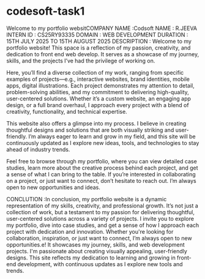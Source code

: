 # codesoft-task1
Welcome to my portfolio websitCOMPANY NAME :Codsoft
NAME : R.JEEVA
INTERN ID :  CS25RY93335
DOMAIN :  WEB DEVELOPMENT DURATION :  15TH JULY 2025 TO  15TH AUGUST 2025 DESCRIPTION : Welcome to my  portfolio website! This space is a reflection of my passion, creativity, and dedication to front end web develop. It serves as a showcase of my journey, skills, and the projects I’ve had the privilege of working on.

Here, you’ll find a diverse collection of my work, ranging from specific examples of projects—e.g., interactive websites, brand identities, mobile apps, digital illustrations. Each project demonstrates my attention to detail, problem-solving abilities, and my commitment to delivering high-quality, user-centered solutions. Whether it’s a custom website, an engaging app design, or a full brand overhaul, I approach every project with a blend of creativity, functionality, and technical expertise.

This website also offers a glimpse into my process. I believe in creating thoughtful designs and solutions that are both visually striking and user-friendly. I’m always eager to learn and grow in my field, and this site will be continuously updated as I explore new ideas, tools, and technologies to stay ahead of industry trends.

Feel free to browse through my portfolio, where you can view detailed case studies, learn more about the creative process behind each project, and get a sense of what I can bring to the table. If you’re interested in collaborating on a project, or just want to connect, don’t hesitate to reach out. I’m always open to new opportunities and ideas.

CONCLUTION :In conclusion, my portfolio website is a dynamic representation of my skills, creativity, and professional growth. It’s not just a collection of work, but a testament to my passion for delivering thoughtful, user-centered solutions across a variety of projects. I invite you to explore my portfolio, dive into case studies, and get a sense of how I approach each project with dedication and innovation. Whether you're looking for collaboration, inspiration, or just want to connect, I’m always open to new opportunities.e! It showcases my journey, skills, and web development projects. I'm passionate about creating visually appealing, user-friendly designs. This site reflects my dedication to learning and growing in front-end development, with continuous updates as I explore new tools and trends.
